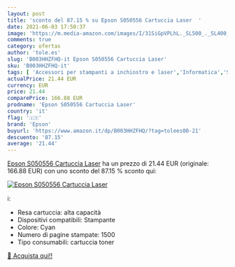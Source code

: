 ```yaml
---
layout: post
title: 'sconto del 87.15 % su Epson S050556 Cartuccia Laser  '
date: 2021-06-03 17:50:37
image: 'https://m.media-amazon.com/images/I/31SiGpVPLhL._SL500_._SL400_.jpg'
comments: true
category: ofertas
author: 'tole.es'
slug: 'B003HHZFHQ-it Epson S050556 Cartuccia Laser'
sku: 'B003HHZFHQ-it'
tags: [ 'Accessori per stampanti a inchiostro e laser','Informatica','Stampanti e accessori','Toner','epson', ]
actualPrice: 21.44 EUR
currency: EUR
price: 21.44
comparePrice: 166.88 EUR
prodname: 'Epson S050556 Cartuccia Laser'
country: 'it'
flag: '🇮🇹'
brand: 'Epson'
buyurl: 'https://www.amazon.it/dp/B003HHZFHQ/?tag=tolees00-21'
descuento: '87.15'
average: '21.44'
---
```


[Epson S050556 Cartuccia Laser](https://www.amazon.it/dp/B003HHZFHQ/?tag=tolees00-21) ha un prezzo di 21.44 EUR (originale: 166.88 EUR) con uno sconto del 87.15 % sconto qui:

[![Epson S050556 Cartuccia Laser](https://m.media-amazon.com/images/I/31SiGpVPLhL._SL500_._SL400_.jpg)](https://www.amazon.it/dp/B003HHZFHQ/?tag=tolees00-21)

ℹ️:

- Resa cartuccia: alta capacità
- Dispositivi compatibili: Stampante
- Colore: Cyan
- Numero di pagine stampate: 1500
- Tipo consumabili: cartuccia toner

[🛒 Acquista qui!!](https://www.amazon.it/dp/B003HHZFHQ/?tag=tolees00-21)
